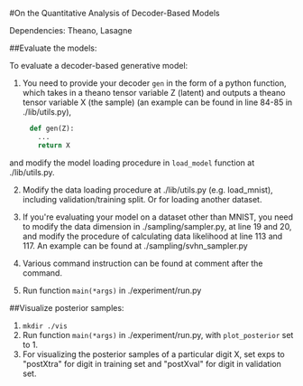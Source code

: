 #On the Quantitative Analysis of Decoder-Based Models


Dependencies: Theano, Lasagne 
 
##Evaluate the models:

   To evaluate a decoder-based generative model:
   1. You need to provide your decoder ```gen``` in the form of a python function, 
   which takes in a theano tensor variable Z (latent) and outputs a theano tensor variable X (the sample)
   (an example can be found in line 84-85 in ./lib/utils.py),
   
   ```python
        def gen(Z):
          ... 
          return X
   ```
   and modify the model loading procedure in ```load_model``` function at ./lib/utils.py. 

   2. Modify the data loading procedure at ./lib/utils.py (e.g. load_mnist), including validation/training split. Or for loading another dataset.

   3. If you're evaluating your model on a dataset other than MNIST, you need to modify the data dimension in ./sampling/sampler.py, at line 19 and 20, and modify the procedure of calculating data likelihood at line 113 and 117. An example can be found at ./sampling/svhn_sampler.py 

   4. Various command instruction can be found at comment after the command.

   5. Run function ```main(*args)``` in ./experiment/run.py
    
    

##Visualize posterior samples:

   1. ```mkdir ./vis```
   2. Run function ```main(*args)``` in ./experiment/run.py, with ```plot_posterior``` set to 1.
   3. For visualizing the posterior samples of a particular digit X, set exps to "postXtra" for digit in training set and "postXval" for digit in validation set.


 




